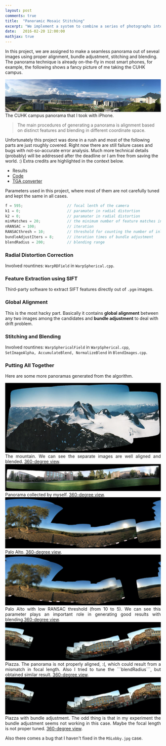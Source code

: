 ```yaml
---
layout: post
comments: true
title:  "Panoramic Mosaic Stitching"
excerpt: "We implement a system to combine a series of photographs into a panorama. The software will automatically align the photographs based on their overlap and relative positions and blend the resultant photos into a single seamless panorama."
date:   2016-02-20 12:00:00
mathjax: true
---
```


In this project, we are assigned to make a seamless panorama out of seveal images using proper alignment, bundle adjustment, stitching and blending. The panorama technique is already on-the-fly in most smart phones, for example, the following shows a fancy picture of me taking the CUHK campus.

<div class="imgcap">
<img src="/assets/pano/cuhkpano.jpg">
<div class="thecap" style="text-align:justify">The CUHK campus panorama that I took with iPhone.</div>
</div>


> The main procedures of generating a panorama is alignment based on distinct features and blending in different coordinate space.

Unfortunately this project was done in a rush and most of the following parts are just roughly covered. Right now there are still failure cases and bugs with not-so-accurate error analysis. Much more technical details (probably) will be addressed after the deadline or I am free from saving the world. :) Extra credits are highlighted in the context below.

* Results
* [Code](https://www.dropbox.com/s/igsxdam7seqxyz6/pano_code.zip?dl=0)
* [TGA converter](https://www.dropbox.com/s/u94zemdckmc9gm2/TotalImageConverter.exe?dl=0)

Parameters used in this project, where most of them are not carefully tuned and kept the same in all cases.

```javascript
f = 595;					// focal lenth of the camera
k1 = 0;						// paramater in radial distortion
k2 = 0;						// paramater in radial distortion
minMatches = 20;			// the minimum number of feature matches in two images
nRANSAC = 100;				// iteration
RANSACthresh = 10;			// threshold for counting the number of inliers
bundleAdjustIters = 8;		// iteration times of bundle adjustment
blendRadius = 200;			// blending range
```

### Radial Distortion Correction
Involved rountines: ```WarpRDField``` in ```WarpSpherical.cpp```.

### Feature Extraction using SIFT
Third-party software to extract SIFT features directly out of ```.pgm``` images.

### Global Alignment
This is the most hacky part. Basically it contains __global alignment__ between any two images among the candidates and __bundle adjustment__ to deal with drift problem.

### Stitching and Blending
Involved rountines: ```WarpSphericalField``` in ```WarpSpherical.cpp```, ```SetImageAlpha, AccumulateBlend, NormalizeBlend``` in ```BlendImages.cpp```.

### Putting All Together
Here are some more panoramas generated from the algorithm.

<div class="imgcap">
<img src="/assets/pano/results/mountain.png">
<div class="thecap" style="text-align:justify">The mountain. We can see the separate images are well aligned and blended.  <a href="http://hli2020.github.io/assets/pano/pano_view/mountain.html">360-degree view</a>.</div>
</div>

<div class="imgcap">
<img src="/assets/pano/results/home.png">
<div class="thecap" style="text-align:justify">Panorama collected by myself. <a href="http://hli2020.github.io/assets/pano/pano_view/home.html">360-degree view</a>.</div>
</div>

<div class="imgcap">
<img src="/assets/pano/results/paloAlto.png">
<div class="thecap" style="text-align:justify">Palo Alto. <a href="http://hli2020.github.io/assets/pano/pano_view/paloAlto.html">360-degree view</a>.</div>
</div>

<div class="imgcap">
<img src="/assets/pano/results/paloAlto_b_lowThres.png">
<div class="thecap" style="text-align:justify">Palo Alto with low RANSAC threshold (from 10 to 5). We can see this parameter plays an important role in generating good results with blending.<a href="http://hli2020.github.io/assets/pano/pano_view/paloAlto_b_lowThres.html">360-degree view</a>.</div>
</div>

<div class="imgcap">
<img src="/assets/pano/results/piazza.png">
<div class="thecap" style="text-align:justify">Piazza. The panorama is not properly aligned, :(, which could result from a mismatch in focal length. Also I tried to tune the ```blendRadius```, but obtained similar result. <a href="http://hli2020.github.io/assets/pano/pano_view/piazza.html">360-degree view</a>.</div>
</div>

<div class="imgcap">
<img src="/assets/pano/results/piazza_b.png">
<div class="thecap" style="text-align:justify">Piazza with bundle adjustment. The odd thing is that in my experiment the bundle adjustment seems not working in this case. Maybe the focal length is not proper tuned. <a href="http://hli2020.github.io/assets/pano/pano_view/piazza_b.html">360-degree view</a>.</div>

Also there comes a bug that I haven't fixed in  the ```MSLobby.jpg``` case.
</div>

